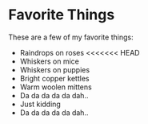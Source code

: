 # Favorite Things

These are a few of my favorite things:

- Raindrops on roses
<<<<<<< HEAD
- Whiskers on mice
- Whiskers on puppies
- Bright copper kettles
- Warm woolen mittens
- Da da da da da dah..
- Just kidding
- Da da da da da dah..
